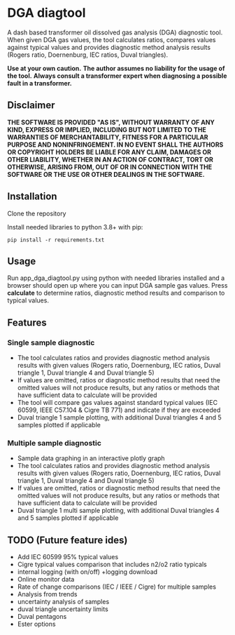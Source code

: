 # DGA diagtool

A dash based transformer oil dissolved gas analysis (DGA) diagnostic tool. When given DGA gas values, the tool calculates ratios, compares values against typical values and provides diagnostic method analysis results (Rogers ratio, Doernenburg, IEC ratios, Duval triangles).

**Use at your own caution.** **The author assumes no liability for the usage of the tool.** **Always consult a transformer expert when diagnosing a possible fault in a transformer.**

## Disclaimer

**THE SOFTWARE IS PROVIDED "AS IS", WITHOUT WARRANTY OF ANY KIND, EXPRESS OR IMPLIED, INCLUDING BUT NOT LIMITED TO THE WARRANTIES OF MERCHANTABILITY, FITNESS FOR A PARTICULAR PURPOSE AND NONINFRINGEMENT. IN NO EVENT SHALL THE AUTHORS OR COPYRIGHT HOLDERS BE LIABLE FOR ANY CLAIM, DAMAGES OR OTHER LIABILITY, WHETHER IN AN ACTION OF CONTRACT, TORT OR OTHERWISE, ARISING FROM, OUT OF OR IN CONNECTION WITH THE SOFTWARE OR THE USE OR OTHER DEALINGS IN THE SOFTWARE.**

## Installation

Clone the repository

Install needed libraries to python 3.8+ with pip:

```text
pip install -r requirements.txt
```

## Usage

Run app_dga_diagtool.py using python with needed libraries installed and a browser should open up where you can input DGA sample gas values. Press **calculate** to determine ratios, diagnostic method results and comparison to typical values.

## Features

### Single sample diagnostic

- The tool calculates ratios and provides diagnostic method analysis results with given values (Rogers ratio, Doernenburg, IEC ratios, Duval triangle 1, Duval triangle 4 and Duval triangle 5)
- If values are omitted, ratios or diagnostic method results that need the omitted values will not produce results, but any ratios or methods that have sufficient data to calculate will be provided
- The tool will compare gas values against standard typical values (IEC 60599, IEEE C57.104 & Cigre TB 771) and indicate if they are exceeded
- Duval triangle 1 sample plotting, with additional Duval triangles 4 and 5 samples plotted if applicable

### Multiple sample diagnostic

- Sample data graphing in an interactive plotly graph
- The tool calculates ratios and provides diagnostic method analysis results with given values (Rogers ratio, Doernenburg, IEC ratios, Duval triangle 1, Duval triangle 4 and Duval triangle 5)
- If values are omitted, ratios or diagnostic method results that need the omitted values will not produce results, but any ratios or methods that have sufficient data to calculate will be provided
- Duval triangle 1 multi sample plotting, with additional Duval triangles 4 and 5 samples plotted if applicable

## TODO (Future feature ides)

- Add IEC 60599 95% typical values
- Cigre typical values comparison that includes n2/o2 ratio typicals
- internal logging (with on/off) +logging download
- Online monitor data
- Rate of change comparisons (IEC / IEEE / Cigre) for multiple samples
- Analysis from trends
- uncertainty analysis of samples
- duval triangle uncertainty limits
- Duval pentagons
- Ester options
